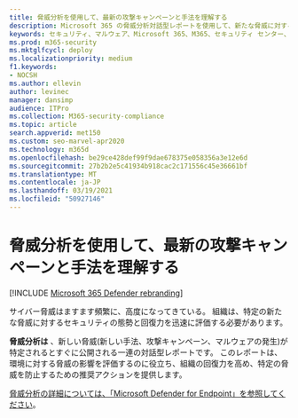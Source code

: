 ```yaml
---
title: 脅威分析を使用して、最新の攻撃キャンペーンと手法を理解する
description: Microsoft 365 の脅威分析対話型レポートを使用して、新たな脅威に対する組織のセキュリティ体制と回復力を評価します。
keywords: セキュリティ、マルウェア、Microsoft 365、M365、セキュリティ センター、脅威分析、Microsoft Defender ATP、サイバー、セキュリティの態勢、新たな脅威
ms.prod: m365-security
ms.mktglfcycl: deploy
ms.localizationpriority: medium
f1.keywords:
- NOCSH
ms.author: ellevin
author: levinec
manager: dansimp
audience: ITPro
ms.collection: M365-security-compliance
ms.topic: article
search.appverid: met150
ms.custom: seo-marvel-apr2020
ms.technology: m365d
ms.openlocfilehash: be29ce428def99f9dae678375e058356a3e12e6d
ms.sourcegitcommit: 27b2b2e5c41934b918cac2c171556c45e36661bf
ms.translationtype: MT
ms.contentlocale: ja-JP
ms.lasthandoff: 03/19/2021
ms.locfileid: "50927146"
---
```

# <a name="understand-the-latest-attack-campaigns-and-techniques-with-threat-analytics"></a>脅威分析を使用して、最新の攻撃キャンペーンと手法を理解する 

[!INCLUDE [Microsoft 365 Defender rebranding](../includes/microsoft-defender.md)]


サイバー脅威はますます頻繁に、高度になってきている。 組織は、特定の新たな脅威に対するセキュリティの態勢と回復力を迅速に評価する必要があります。

**脅威分析は** 、新しい脅威(新しい手法、攻撃キャンペーン、マルウェアの発生)が特定されるとすぐに公開される一連の対話型レポートです。 このレポートは、環境に対する脅威の影響を評価するのに役立ち、組織の回復力を高め、特定の脅威を防止するための推奨アクションを提供します。

[脅威分析の詳細については、「Microsoft Defender for Endpoint」を参照してください](/windows/security/threat-protection/microsoft-defender-atp/threat-analytics)。